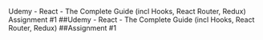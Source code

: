 Udemy - React - The Complete Guide (incl Hooks, React Router, Redux)
Assignment #1
##Udemy - React - The Complete Guide (incl Hooks, React Router, Redux)
##Assignment #1
